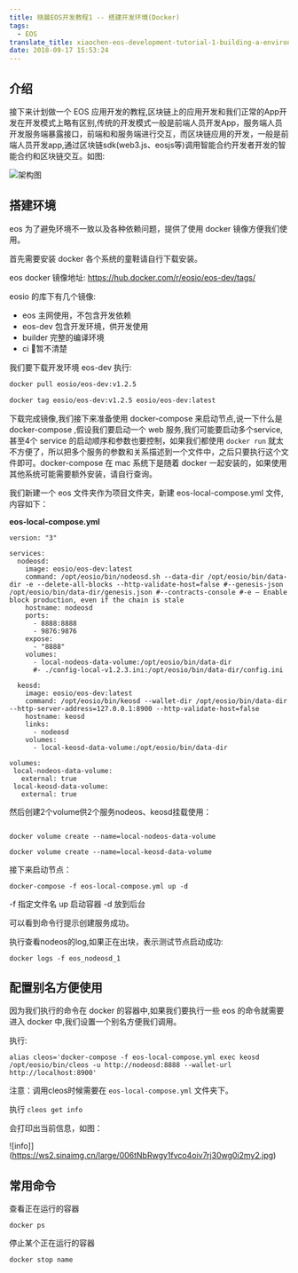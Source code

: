 ```yaml
---
title: 晓晨EOS开发教程1 -- 搭建开发环境(Docker)
tags:
  - EOS
translate_title: xiaochen-eos-development-tutorial-1-building-a-environment-docker
date: 2018-09-17 15:53:24
---
```


## 介绍

接下来计划做一个 EOS 应用开发的教程,区块链上的应用开发和我们正常的App开发在开发模式上略有区别,传统的开发模式一般是前端人员开发App，服务端人员开发服务端暴露接口，前端和和服务端进行交互，而区块链应用的开发，一般是前端人员开发app,通过区块链sdk(web3.js、eosjs等)调用智能合约开发者开发的智能合约和区块链交互。如图:

![架构图](https://ws2.sinaimg.cn/large/006tNbRwgy1fvco6hcgrmj31kw16odua.jpg)

## 搭建环境

eos 为了避免环境不一致以及各种依赖问题，提供了使用 docker 镜像方便我们使用。

首先需要安装 docker 各个系统的童鞋请自行下载安装。

eos docker 镜像地址: https://hub.docker.com/r/eosio/eos-dev/tags/

eosio 的库下有几个镜像:
* eos 主网使用，不包含开发依赖
* eos-dev 包含开发环境，供开发使用
* builder 完整的编译环境
* ci 暂不清楚

我们要下载开发环境 eos-dev 执行:

```bash
docker pull eosio/eos-dev:v1.2.5

docker tag eosio/eos-dev:v1.2.5 eosio/eos-dev:latest

```

下载完成镜像,我们接下来准备使用 docker-compose 来启动节点,说一下什么是 docker-compose ,假设我们要启动一个 web 服务,我们可能要启动多个service,甚至4个 service 的启动顺序和参数也要控制，如果我们都使用 `docker run` 就太不方便了，所以把多个服务的参数和关系描述到一个文件中，之后只要执行这个文件即可。docker-compose 在 mac 系统下是随着 docker 一起安装的，如果使用其他系统可能需要额外安装，请自行查询。

我们新建一个 eos 文件夹作为项目文件夹，新建 eos-local-compose.yml 文件,内容如下：

**eos-local-compose.yml**

```
version: "3"

services:
  nodeosd:
    image: eosio/eos-dev:latest
    command: /opt/eosio/bin/nodeosd.sh --data-dir /opt/eosio/bin/data-dir -e --delete-all-blocks --http-validate-host=false #--genesis-json /opt/eosio/bin/data-dir/genesis.json #--contracts-console #-e — Enable block production, even if the chain is stale
    hostname: nodeosd
    ports:
      - 8888:8888
      - 9876:9876
    expose:
      - "8888"
    volumes:
      - local-nodeos-data-volume:/opt/eosio/bin/data-dir
      #- ./config-local-v1.2.3.ini:/opt/eosio/bin/data-dir/config.ini

  keosd:
    image: eosio/eos-dev:latest
    command: /opt/eosio/bin/keosd --wallet-dir /opt/eosio/bin/data-dir --http-server-address=127.0.0.1:8900 --http-validate-host=false
    hostname: keosd
    links:
      - nodeosd
    volumes:
      - local-keosd-data-volume:/opt/eosio/bin/data-dir

volumes:
 local-nodeos-data-volume:
   external: true
 local-keosd-data-volume:
   external: true

```

然后创建2个volume供2个服务nodeos、keosd挂载使用：

```

docker volume create --name=local-nodeos-data-volume

docker volume create --name=local-keosd-data-volume

```

接下来启动节点：

```
docker-compose -f eos-local-compose.yml up -d
```
-f 指定文件名
up 启动容器
-d 放到后台

可以看到命令行提示创建服务成功。

执行查看nodeos的log,如果正在出块，表示测试节点启动成功:

```
docker logs -f eos_nodeosd_1

```

## 配置别名方便使用

因为我们执行的命令在 docker 的容器中,如果我们要执行一些 eos 的命令就需要进入 docker 中,我们设置一个别名方便我们调用。

执行:

```
alias cleos='docker-compose -f eos-local-compose.yml exec keosd /opt/eosio/bin/cleos -u http://nodeosd:8888 --wallet-url http://localhost:8900'
```

注意：调用cleos时候需要在 `eos-local-compose.yml` 文件夹下。

执行 `cleos get info`

会打印出当前信息，如图：

![info]](https://ws2.sinaimg.cn/large/006tNbRwgy1fvco4oiv7rj30wg0i2my2.jpg)



## 常用命令

查看正在运行的容器
```
docker ps
```

停止某个正在运行的容器
```
docker stop name
```

